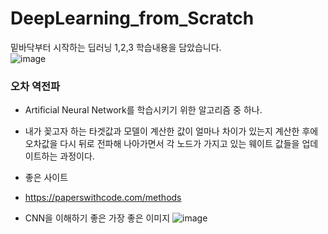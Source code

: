 # DeepLearning_from_Scratch
밑바닥부터 시작하는 딥러닝 1,2,3 학습내용을 담았습니다.  
![image](https://user-images.githubusercontent.com/76835313/137367074-9f6bd482-e828-4f8a-9533-63df0782c554.png)

### 오차 역전파
- Artificial Neural Network를 학습시키기 위한 알고리즘 중 하나.
- 내가 꽂고자 하는 타겟값과 모델이 계산한 값이 얼마나 차이가 있는지 계산한 후에 오차값을 다시 뒤로 전파해 나아가면서 각 노드가 가지고 있는 웨이트 값들을 업데이트하는 과정이다.
  
- 좋은 사이트
- https://paperswithcode.com/methods

- CNN을 이해하기 좋은 가장 좋은 이미지
![image](https://user-images.githubusercontent.com/76835313/140684581-d4e3cbb8-0ecc-4f11-a29c-249d7a905ce3.png)
